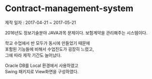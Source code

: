 # Contract-management-system
제작 일자 : 2017-04-21 ~ 2017-05-21

2016년도  정보기술분야 JAVA과목 문제이다. 보험계약을 관리해주는 시스템이다.

학교 수업에서 반 모두가 동시에 만들었기 때문에<br>
포함된 기능들에 비해서 수업진도가 굉장히 느렸고,<br>
그에 따라 제작 기간도 늘어났다.

Oracle DB를 Local 환경에서 사용하였고<br>
Swing 패키지로 View화면을 구성하였다.
